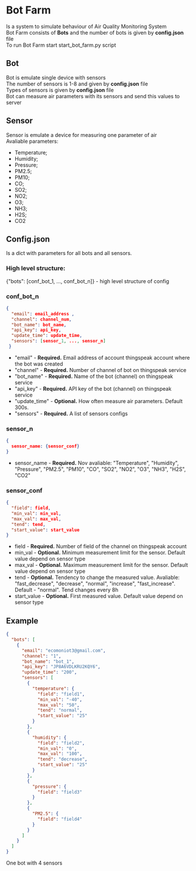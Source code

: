 # Bot Farm 
Is a system to simulate behaviour of Air Quality Monitoring System  
Bot Farm consists of **Bots** and the number of bots is given by **config.json** file  
To run Bot Farm start start_bot_farm.py script

## Bot
Bot is emulate single device with sensors  
The number of sensors is 1-8 and given by **config.json** file  
Types of sensors is given by **config.json** file  
Bot can measure air parameters with its sensors and send this values to server  


## Sensor
Sensor is emulate a device for measuring one parameter of air  
Avaliable parameters:
- Temperature;
- Humidity;
- Pressure;
- PM2.5;
- PM10;
- CO;
- SO2;
- NO2;
- O3;
- NH3;
- H2S;
- CO2

## Config.json
Is a dict with parameters for all bots and all sensors.

### High level structure:  
{"bots": [conf_bot_1, ..., conf_bot_n]} - high level structure of config  
  
### conf_bot_n
```json
{  
  "email": email_address ,  
  "channel": channel_num,  
  "bot_name": bot_name,  
  "api_key": api_key,  
  "update_time": update_time,  
  "sensors": [sensor_1, ..., sensor_n]  
 }  
 ```

- "email" - **Required.** Email address of account thingspeak account where the bot was created
- "channel" - **Required.** Number of channel of bot on thingspeak service
- "bot_name" - **Required.** Name of the bot (channel) on thingspeak service
- "api_key" - **Required.** API key of the bot (channel) on thingspeak service
- "update_time" - **Optional.** How often measure air parameters. Default 300s.
- "sensors" - **Required.** A list of sensors configs

### sensor_n
```json
{  
  sensor_name: {sensor_conf}  
}  
 ```
- sensor_name - **Required.** Nov avaliable: "Temperature", "Humidity", "Pressure", "PM2.5", "PM10", "CO", "SO2", "NO2", "O3", "NH3", "H2S", "CO2"  
  
### sensor_conf  
```json
{  
  "field": field,  
  "min_val": min_val,  
  "max_val": max_val,  
  "tend": tend,  
  "start_value": start_value  
}  
 ```
- field - **Required.** Number of field of the channel on thingspeak account  
- min_val - **Optional.** Minimum measurement limit for the sensor. Default value depend on sensor type  
- max_val - **Optional.** Maximum measurement limit for the sensor. Default value depend on sensor type  
- tend - **Optional.** Tendency to change the measured value. Avaliable: "fast_decrease", "decrease", "normal", "increase", "fast_increase". Default - "normal". Tend changes every 8h  
- start_value - **Optional.** First measured value. Default value depend on sensor type  

## Example
```json
{  
  "bots": [  
    {  
      "email": "ecomoniot3@gmail.com",  
      "channel": "1",  
      "bot_name": "bot_1",  
      "api_key": "JP8A6VDLKRU2KQY6",  
      "update_time": "200",  
      "sensors": [  
        {  
          "temperature": {  
            "field": "field1",  
            "min_val": "-40",  
            "max_val": "50",  
            "tend": "normal",  
            "start_value": "25"  
          }  
        },  
        {  
          "humidity": {  
            "field": "field2",  
            "min_val": "0",  
            "max_val": "100",  
            "tend": "decrease",  
            "start_value": "25"  
          }  
        },  
        {  
          "pressure": {  
            "field": "field3"  
          }  
        },  
        {  
          "PM2.5": {  
            "field": "field4"  
          }  
        }  
      ]  
    }  
  ]  
}  
```
One bot with 4 sensors
